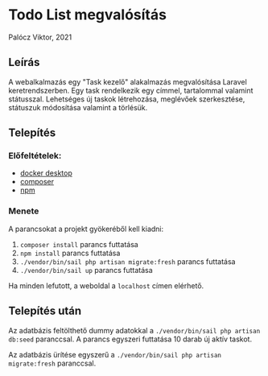 # Todo List megvalósítás

Palócz Viktor, 2021

## Leírás

A webalkalmazás egy "Task kezelő" alakalmazás megvalósítása Laravel keretrendszerben. Egy task rendelkezik egy címmel,
tartalommal valamint státusszal. Lehetséges új taskok létrehozása, meglévőek szerkesztése, státuszuk módosítása valamint
a törlésük.

## Telepítés

### Előfeltételek:

- [docker desktop](https://www.docker.com)
- [composer](https://getcomposer.org)
- [npm](https://www.npmjs.com)

### Menete

A parancsokat a projekt gyökeréből kell kiadni:
1. ```composer install``` parancs futtatása
2. ```npm install``` parancs futtatása
3. ```./vendor/bin/sail php artisan migrate:fresh``` parancs futtatása
4. ```./vendor/bin/sail up``` parancs futtatása

Ha minden lefutott, a weboldal a ```localhost``` címen elérhető.

## Telepítés után

Az adatbázis feltölthető dummy adatokkal a ```./vendor/bin/sail php artisan db:seed``` paranccsal. A parancs egyszeri
futtatása 10 darab új aktív taskot.

Az adatbázis ürítése egyszerű a ```./vendor/bin/sail php artisan migrate:fresh``` paranccsal.
